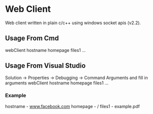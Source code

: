# Web Client
Web client written in plain c/c++ using windows socket apis (v2.2).

## Usage From Cmd 
webClient hostname homepage files1 ...

## Usage From Visual Studio
Solution -> Properties -> Debugging -> Command Arguments and fill in arguments 
webClient hostname homepage files1 ...

### Example
hostname - www.facebook.com
homepage - /
files1 - example.pdf 